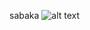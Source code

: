 sabaka
![alt text](https://masterpiecer-images.s3.yandex.net/ca0bdcaf6f7b11ee8c902aacdc0146ad:upscaled)
